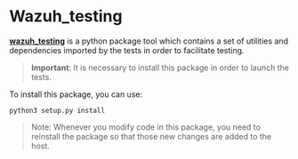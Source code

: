 # Wazuh_testing

**[wazuh_testing](wazuh_testing)** is a python package tool which contains a set of utilities and dependencies imported by the tests in order to facilitate testing.

> **Important**: It is necessary to install this package in order to launch the tests.

To install this package, you can use:

```
python3 setup.py install
```

> Note: Whenever you modify code in this package, you need to reinstall the package so that those new changes are added
to the host.
